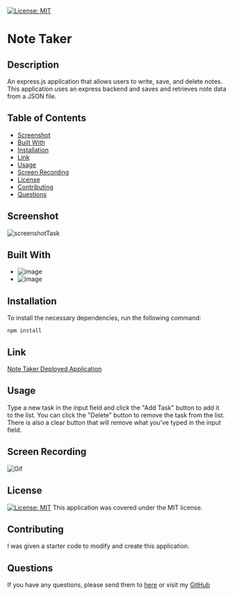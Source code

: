 [![License: MIT](https://img.shields.io/badge/License-MIT-yellow.svg)](https://opensource.org/licenses/MIT)

# Note Taker

## Description

An express.js application that allows users to write, save, and delete notes. This application uses an express backend and saves and retrieves note data from a JSON file.

## Table of Contents

- [Screenshot](#screenshot)
- [Built With](#built-with)
- [Installation](#installation)
- [Link](#link)
- [Usage](#usage)
- [Screen Recording](#screen-recording)
- [License](#license)
- [Contributing](#contributing)
- [Questions](#questions)

## Screenshot

  ![screenshotTask](./assets/images/Screenshot%202024-05-15%20at%207.42.00 PM.png)

## Built With
- ![image](https://img.shields.io/badge/Express%20js-000000?style=for-the-badge&logo=express&logoColor=white)
- ![image](https://img.shields.io/badge/Node%20js-339933?style=for-the-badge&logo=nodedotjs&logoColor=white)

## Installation

To install the necessary dependencies, run the following command:

`npm install`

## Link

[Note Taker Deployed Application](https://note-taker-iz8h.onrender.com)

## Usage

Type a new task in the input field and click the "Add Task" button to add it to the list. You can click the "Delete" button to remove the task from the list. There is also a clear button that will remove what you've typed in the input field.


## Screen Recording

![Gif](./assets/images/CPT2405151941-1108x501.gif)

## License

[![License: MIT](https://img.shields.io/badge/License-MIT-yellow.svg)](https://opensource.org/licenses/MIT)
This application was covered under the MIT license.

## Contributing

I was given a starter code to modify and create this application.

## Questions

If you have any questions, please send them to [here](mailto:clarissamobley@me.com)
or visit my [GitHub](https://github.com/ClarissaMobley)
